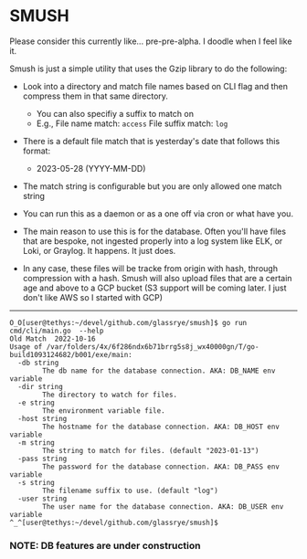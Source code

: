 # SMUSH
Please consider this currently like... pre-pre-alpha. I doodle when I feel like it.

Smush is just a simple utility that uses the Gzip library to do the following:

- Look into a directory and match file names based on CLI flag and then compress them in that same directory.
  - You can also specifiy a suffix to match on
  - E.g., File name match: `access` File suffix match: `log`
- There is a default file match that is yesterday's date that follows this format:
  - 2023-05-28 (YYYY-MM-DD)
- The match string is configurable but you are only allowed one match string

- You can run this as a daemon or as a one off via cron or what have you.

- The main reason to use this is for the database. Often you'll have files that are bespoke, not ingested properly into a log system like ELK, or Loki, or Graylog. It happens. It just does.

- In any case, these files will be tracke from origin with hash, through compression with a hash. Smush will also upload files that are a certain
  age and above to a GCP bucket (S3 support will be coming later. I just don't like AWS so I started with GCP)

---

```
O_O[user@tethys:~/devel/github.com/glassrye/smush]$ go run cmd/cli/main.go  --help
Old Match  2022-10-16
Usage of /var/folders/4x/6f286ndx6b71brrg5s8j_wx40000gn/T/go-build1093124682/b001/exe/main:
  -db string
        The db name for the database connection. AKA: DB_NAME env variable
  -dir string
        The directory to watch for files.
  -e string
        The environment variable file.
  -host string
        The hostname for the database connection. AKA: DB_HOST env variable
  -m string
        The string to match for files. (default "2023-01-13")
  -pass string
        The password for the database connection. AKA: DB_PASS env variable
  -s string
        The filename suffix to use. (default "log")
  -user string
        The user name for the database connection. AKA: DB_USER env variable
^_^[user@tethys:~/devel/github.com/glassrye/smush]$
```

### NOTE: DB features are under construction
